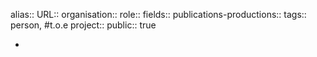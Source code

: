 alias::
URL::
organisation::
role::
fields::
publications-productions:: 
tags:: person, #t.o.e 
project::
public:: true

-